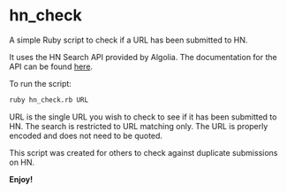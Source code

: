 # hn_check
A simple Ruby script to check if a URL has been submitted to HN.

It uses the HN Search API provided by Algolia. The documentation for the API
can be found [here](https://hn.algolia.com/api).

To run the script:
```sh
ruby hn_check.rb URL
```

URL is the single URL you wish to check to see if it has been submitted to HN.
The search is restricted to URL matching only. The URL is properly encoded and
does not need to be quoted.

This script was created for others to check against duplicate submissions on
HN. 

**Enjoy!**
